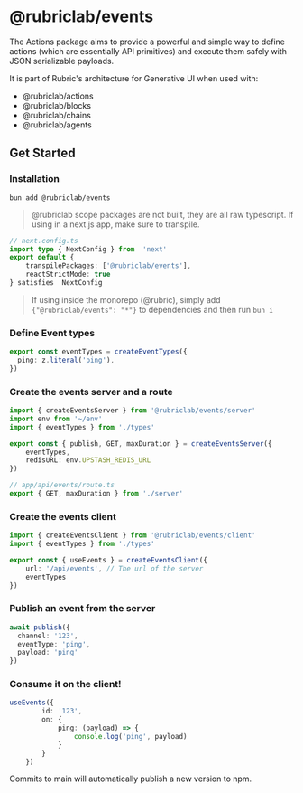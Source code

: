 # @rubriclab/events
The Actions package aims to provide a powerful and simple way to define actions (which are essentially API primitives) and execute them safely with JSON serializable payloads.

It is part of Rubric's architecture for Generative UI when used with:
- @rubriclab/actions
- @rubriclab/blocks
- @rubriclab/chains
- @rubriclab/agents

## Get Started
### Installation
`bun add @rubriclab/events`

> @rubriclab scope packages are not built, they are all raw typescript. If using in a next.js app, make sure to transpile.

```ts
// next.config.ts
import type { NextConfig } from  'next' 
export default {
	transpilePackages: ['@rubriclab/events'],
	reactStrictMode: true
} satisfies  NextConfig
```

> If using inside the monorepo (@rubric), simply add `{"@rubriclab/events": "*"}` to dependencies and then run `bun i`


### Define Event types

```ts
export const eventTypes = createEventTypes({
  ping: z.literal('ping'),
})
```

### Create the events server and a route
```ts
import { createEventsServer } from '@rubriclab/events/server'
import env from '~/env'
import { eventTypes } from './types'

export const { publish, GET, maxDuration } = createEventsServer({
	eventTypes,
	redisURL: env.UPSTASH_REDIS_URL
})
```

```ts
// app/api/events/route.ts
export { GET, maxDuration } from './server'
```

### Create the events client

```ts
import { createEventsClient } from '@rubriclab/events/client'
import { eventTypes } from './types'

export const { useEvents } = createEventsClient({
	url: '/api/events', // The url of the server
	eventTypes
})
```

### Publish an event from the server
```ts
await publish({
  channel: '123',
  eventType: 'ping',
  payload: 'ping'
})
```


### Consume it on the client!
```ts
useEvents({
		id: '123',
		on: {
			ping: (payload) => {
				console.log('ping', payload)
			}
		}
	})
```

Commits to main will automatically publish a new version to npm.